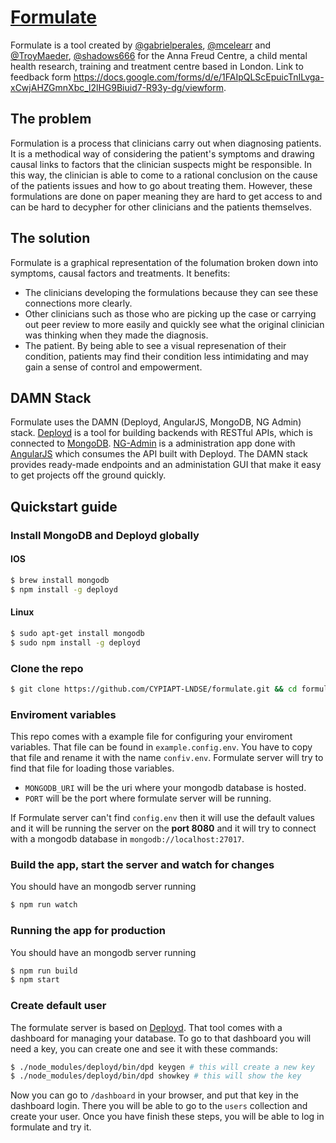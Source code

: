 # [Formulate](https://formulate.herokuapp.com)

Formulate is a tool created by [@gabrielperales](https://github.com/gabrielperales), [@mcelearr](https://github.com/mcelearr) and [@TroyMaeder](https://github.com/TroyMaeder), [@shadows666](https://github.com/Shadows666) for the Anna Freud Centre, a child mental health research, training and treatment centre based in London. Link to feedback form https://docs.google.com/forms/d/e/1FAIpQLScEpuicTnILvga-xCwjAHZGmnXbc_l2lHG9Biuid7-R93y-dg/viewform.

## The problem

Formulation is a process that clinicians carry out when diagnosing patients. It is a methodical way of considering the patient's symptoms and drawing causal links to factors that the clinician suspects might be responsible. In this way, the clinician is able to come to a rational conclusion on the cause of the patients issues and how to go about treating them. However, these formulations are done on paper meaning they are hard to get access to and can be hard to decypher for other clinicians and the patients themselves.

## The solution

Formulate is a graphical representation of the folumation broken down into symptoms, causal factors and treatments. It benefits:
* The clinicians developing the formulations because they can see these connections more clearly.
* Other clinicians such as those who are picking up the case or carrying out peer review to more easily and quickly see what the original clinician was thinking when they made the diagnosis.
* The patient. By being able to see a visual represenation of their condition, patients may find their condition less intimidating and may gain a sense of control and empowerment.

## DAMN Stack

Formulate uses the DAMN (Deployd, AngularJS, MongoDB, NG Admin) stack. [Deployd](https://github.com/deployd/deployd) is a tool for building backends with RESTful APIs, which is connected to [MongoDB](https://www.mongodb.com/). [NG-Admin](https://github.com/marmelab/ng-admin) is a administration app done with [AngularJS](https://github.com/angular) which consumes the API built with Deployd. The DAMN stack provides ready-made endpoints and an administation GUI that make it easy to get projects off the ground quickly.

## Quickstart guide

### Install MongoDB and Deployd globally

#### IOS
```bash
$ brew install mongodb
$ npm install -g deployd
```

#### Linux
```bash
$ sudo apt-get install mongodb
$ sudo npm install -g deployd
```

### Clone the repo

```bash
$ git clone https://github.com/CYPIAPT-LNDSE/formulate.git && cd formulate
```

### Enviroment variables
This repo comes with a example file for configuring your enviroment variables.
That file can be found in `example.config.env`. You have to copy that file and rename it with 
the name `confiv.env`. Formulate server will try to find that file for loading those variables.

- `MONGODB_URI` will be the uri where your mongodb database is hosted.
- `PORT` will be the port where formulate server will be running.

If Formulate server can't find `config.env` then it will use the default values and it will be running
the server on the **port 8080** and it will try to connect with a mongodb database in `mongodb://localhost:27017`.

### Build the app, start the server and watch for changes
You should have an mongodb server running

```bash
$ npm run watch
```

### Running the app for production
You should have an mongodb server running

```bash
$ npm run build
$ npm start
```

### Create default user
The formulate server is based on [Deployd](https://github.com/deployd/deployd).
That tool comes with a dashboard for managing your database. To go to that dashboard
you will need a key, you can create one and see it with these commands:

```bash
$ ./node_modules/deployd/bin/dpd keygen # this will create a new key
$ ./node_modules/deployd/bin/dpd showkey # this will show the key
```

Now you can go to `/dashboard` in your browser, and put that key in the dashboard login.
There you will be able to go to the `users` collection and create your user.
Once you have finish these steps, you will be able to log in formulate and try it.
